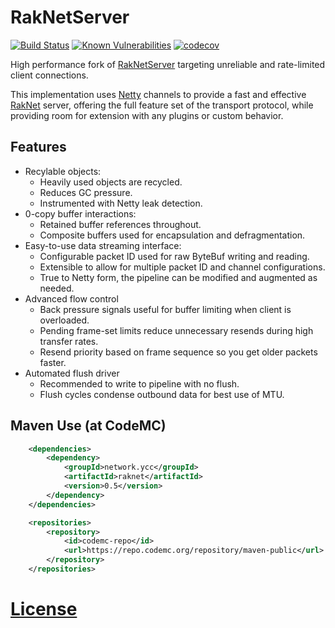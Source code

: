 # RakNetServer
[![Build Status](https://ci.codemc.org/job/yesdog/job/RakNetServer/badge/icon)](https://ci.codemc.org/job/yesdog/job/RakNetServer/)
[![Known Vulnerabilities](https://snyk.io/test/github/yesdog/RakNetServer/badge.svg)](https://snyk.io/test/github/yesdog/RakNetServer)
[![codecov](https://codecov.io/gh/yesdog/RakNetServer/branch/master/graph/badge.svg)](https://codecov.io/gh/yesdog/RakNetServer)

High performance fork of [RakNetServer](https://github.com/Shevchik/RakNetServer) 
targeting unreliable and rate-limited client connections.

This implementation uses [Netty](https://github.com/netty/netty) 
channels to provide a fast and effective [RakNet](http://www.raknet.net) server, 
offering the full feature set of the transport protocol, while providing
room for extension with any plugins or custom behavior. 

## Features
* Recylable objects:
  * Heavily used objects are recycled.
  * Reduces GC pressure.
  * Instrumented with Netty leak detection.
* 0-copy buffer interactions:
  * Retained buffer references throughout.
  * Composite buffers used for encapsulation and defragmentation. 
* Easy-to-use data streaming interface:
  * Configurable packet ID used for raw ByteBuf writing and reading.
  * Extensible to allow for multiple packet ID and channel configurations.
  * True to Netty form, the pipeline can be modified and augmented as needed.
* Advanced flow control
  * Back pressure signals useful for buffer limiting when client is overloaded. 
  * Pending frame-set limits reduce unnecessary resends during high transfer rates.
  * Resend priority based on frame sequence so you get older packets faster.
* Automated flush driver
  * Recommended to write to pipeline with no flush. 
  * Flush cycles condense outbound data for best use of MTU.
  
## Maven Use (at CodeMC)
```xml
    <dependencies>
        <dependency>
            <groupId>network.ycc</groupId>
            <artifactId>raknet</artifactId>
            <version>0.5</version>
        </dependency>
    </dependencies>

    <repositories>
        <repository>
            <id>codemc-repo</id>
            <url>https://repo.codemc.org/repository/maven-public</url>
        </repository>
    </repositories>
```

# [License](./LICENSE)
